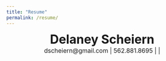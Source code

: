 ```yaml
---
title: "Resume"
permalink: /resume/
---
```


<center><b><font size="6"><b>Delaney Scheiern</b></font></b></center>
<center><font size="3">dscheiern@gmail.com | 562.881.8695 | <dscheiern.github.io> | <linkedin.com/in/dscheiern></font></center>
